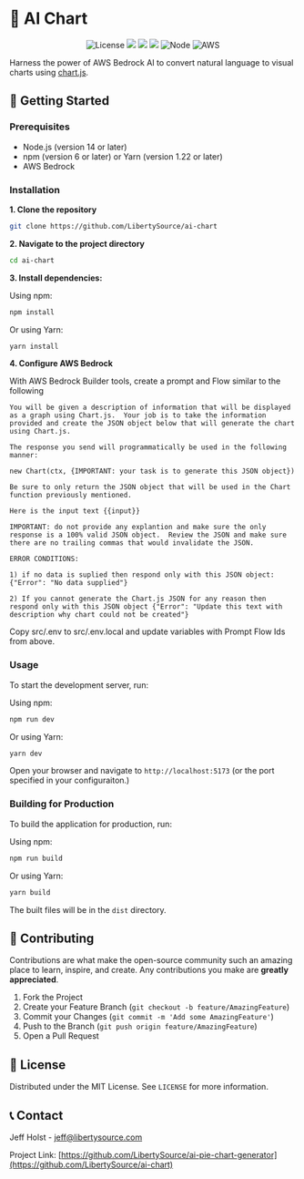 # 🚀 AI Chart

<div align="center">

![License](https://img.shields.io/badge/license-MIT-blue.svg)
![](https://img.shields.io/badge/Vite-646CFF?style=for-the-badge&logo=Vite&logoColor=white)
![](https://img.shields.io/badge/Vue.js-35495E?style=for-the-badge&logo=vuedotjs&logoColor=4FC08D)
![](https://shields.io/badge/TypeScript-3178C6?logo=TypeScript&logoColor=FFF&style=flat-square)
![Node](https://img.shields.io/badge/node-brightgreen)
![AWS](https://img.shields.io/badge/AWS_Bedrock-232F3E?style=for-the-badge&logo=amazon-aws&logoColor=white)

</div>

Harness the power of AWS Bedrock AI to convert natural language to visual charts
using [chart.js](https://www.chartjs.org/docs/latest/api/).

## 🚀 Getting Started

### Prerequisites

- Node.js (version 14 or later)
- npm (version 6 or later) or Yarn (version 1.22 or later)
- AWS Bedrock

### Installation

**1\. Clone the repository**

```bash
git clone https://github.com/LibertySource/ai-chart
```

**2\. Navigate to the project directory**

```bash
cd ai-chart
```

**3\. Install dependencies:**

Using npm:

```bash
npm install
```

Or using Yarn:

```bash
yarn install
```

**4\. Configure AWS Bedrock**

With AWS Bedrock Builder tools, create a prompt and Flow similar to the
following

```text
You will be given a description of information that will be displayed as a graph using Chart.js.  Your job is to take the information provided and create the JSON object below that will generate the chart using Chart.js.

The response you send will programmatically be used in the following manner:

new Chart(ctx, {IMPORTANT: your task is to generate this JSON object})

Be sure to only return the JSON object that will be used in the Chart function previously mentioned.

Here is the input text {{input}}

IMPORTANT: do not provide any explantion and make sure the only response is a 100% valid JSON object.  Review the JSON and make sure there are no trailing commas that would invalidate the JSON.

ERROR CONDITIONS:

1) if no data is suplied then respond only with this JSON object: {"Error": "No data supplied"}

2) If you cannot generate the Chart.js JSON for any reason then respond only with this JSON object {"Error": "Update this text with description why chart could not be created"}
```

Copy src/.env to src/.env.local and update variables with Prompt Flow Ids from
above.

### Usage

To start the development server, run:

Using npm:

```bash
npm run dev
```

Or using Yarn:

```bash
yarn dev
```

Open your browser and navigate to `http://localhost:5173` (or the port specified
in your configuraiton.)

### Building for Production

To build the application for production, run:

Using npm:

```bash
npm run build
```

Or using Yarn:

```bash
yarn build
```

The built files will be in the `dist` directory.

## 🤝 Contributing

Contributions are what make the open-source community such an amazing place to
learn, inspire, and create. Any contributions you make are **greatly
appreciated**.

1. Fork the Project
2. Create your Feature Branch (`git checkout -b feature/AmazingFeature`)
3. Commit your Changes (`git commit -m 'Add some AmazingFeature'`)
4. Push to the Branch (`git push origin feature/AmazingFeature`)
5. Open a Pull Request

## 📜 License

Distributed under the MIT License. See `LICENSE` for more information.

## 📞 Contact

Jeff Holst - jeff@libertysource.com

Project Link:
[https://github.com/LibertySource/ai-pie-chart-generator](https://github.com/LibertySource/ai-chart)
